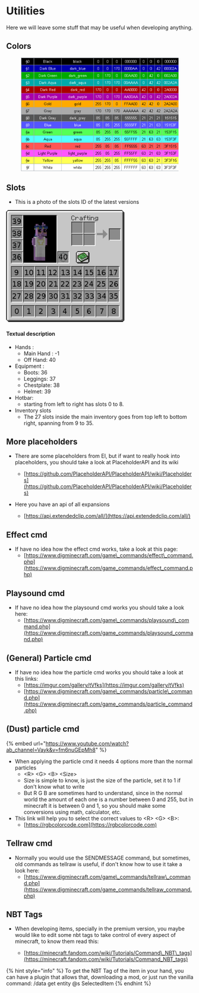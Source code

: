 # Utilities

Here we will leave some stuff that may be useful when developing anything.

## Colors

<figure><img src="../../../.gitbook/assets/image (231).png" alt=""><figcaption></figcaption></figure>

## Slots

* This is a photo of the slots ID of the latest versions

![](<../../../.gitbook/assets/image (215).png>)

#### Textual description

* Hands :&#x20;
  * Main Hand : -1
  * Off Hand: 40
* Equipment :&#x20;
  * Boots: 36
  * Leggings: 37
  * Chestplate: 38
  * Helmet: 39
* Hotbar:
  * starting from left to right has slots 0 to 8.&#x20;
* Inventory slots
  * The 27 slots inside the main inventory goes from top left to bottom right, spanning from 9 to 35.

## More placeholders

*   There are some placeholders from EI, but if want to really hook into placeholders, you should take a look at PlaceholderAPI and its wiki

    * [https://github.com/PlaceholderAPI/PlaceholderAPI/wiki/Placeholders](https://github.com/PlaceholderAPI/PlaceholderAPI/wiki/Placeholders)


* Here you have an api of all expansions
  *   [https://api.extendedclip.com/all/](https://api.extendedclip.com/all/)



## Effect cmd

* If have no idea how the effect cmd works, take a look at this page:
  * [https://www.digminecraft.com/game\_commands/effect\_command.php](https://www.digminecraft.com/game_commands/effect_command.php)

## Playsound cmd

* If have no idea how the playsound cmd works you should take a look here:
  * [https://www.digminecraft.com/game\_commands/playsound\_command.php](https://www.digminecraft.com/game_commands/playsound_command.php)

## (General) Particle cmd

* If have no idea how the particle cmd works you should take a look at this links:
  * [https://imgur.com/gallery/tVfks](https://imgur.com/gallery/tVfks)
  * [https://www.digminecraft.com/game\_commands/particle\_command.php](https://www.digminecraft.com/game_commands/particle_command.php)

## (Dust) particle cmd



{% embed url="https://www.youtube.com/watch?ab_channel=Vayk&v=fm6nuGEpMh8" %}

* When applying the particle cmd it needs 4 options more than the normal particles
  * \<R> \<G> \<B> \<Size>
  * Size is simple to know, is just the size of the particle, set it to 1 if don't know what to write
  * But R G B are sometimes hard to understand, since in the normal world the amount of each one is a number between 0 and 255, but in minecraft it is between 0 and 1, so you should make some conversions using math, calculator, etc.
* This link will help you to select the correct values to \<R> \<G> \<B>:
  * [https://rgbcolorcode.com](https://rgbcolorcode.com)

## Tellraw cmd

* Normally you would use the SENDMESSAGE command, but sometimes, old commands as tellraw is useful, if don't know how to use it take a look here:
  * [https://www.digminecraft.com/game\_commands/tellraw\_command.php](https://www.digminecraft.com/game_commands/tellraw_command.php)

## NBT Tags

*   When developing items, specially in the premium version, you maybe would like to edit some nbt tags to take control of every aspect of minecraft, to know them read this:

    * [https://minecraft.fandom.com/wiki/Tutorials/Command\_NBT\_tags](https://minecraft.fandom.com/wiki/Tutorials/Command_NBT_tags)



{% hint style="info" %}
To get the NBT Tag of the item in your hand, you can have a plugin that allows that, downloading a mod, or just run the vanilla command: /data get entity @s SelectedItem
{% endhint %}
